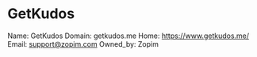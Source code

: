 
# GetKudos

Name: GetKudos
Domain: getkudos.me
Home: https://www.getkudos.me/
Email: support@zopim.com
Owned_by: Zopim
